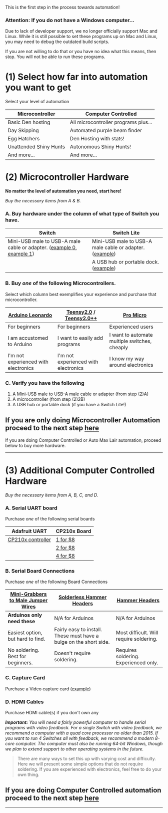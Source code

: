 This is the first step in the process towards automation!

### **Attention: If you do not have a Windows computer...**

Due to lack of developer support, we no longer officially support Mac and Linux. While it is still possible to set these programs up on Mac and Linux, you may need to debug the outdated build scripts.

If you are not willing to do that or you have no idea what this means, then stop. You will not be able to run these programs.

# (1) Select how far into automation you want to get

Select your level of automation 

| Microcontroller | Computer Controlled |
| --- | --- |
| Basic Den hosting | All microcontroller programs plus... |
| Day Skipping | Automated purple beam finder |
| Egg Hatchers | Den Hosting with stats!  |
| Unattended Shiny Hunts | Autonomous Shiny Hunts! |
| And more... | And more... |

# (2) Microcontroller Hardware

**No matter the level of automation you need, start here!**

_Buy the necessary items from A & B._

### A. Buy hardware under the column of what type of Switch you have.

| Switch | Switch Lite |
| --- | --- |
| Mini-USB male to USB-A male cable or adapter. ([example 0](https://www.amazon.com/Cmple-Pack-Male-5-Pin-Adapter/dp/B084RN3Z3S?th=1), [example 1](https://www.amazon.com/gp/product/B00P0GI68M)) | Mini-USB male to USB-A male cable or adapter. ([example](https://www.amazon.com/gp/product/B07QJTX59H/)) |
|     | A USB hub or portable dock. ([example](https://www.amazon.com/gp/product/B07JK9DFKH)) |

### B. Buy *one* of the following Microcontrollers.

Select which column best exemplifies your experience and purchase that microcontroller.

| [Arduino Leonardo](https://www.amazon.com/gp/product/B0786LJQ8K) | [Teensy2.0](https://www.pjrc.com/store/teensy.html) / [Teensy2.0++](https://www.pjrc.com/store/teensypp.html) | [Pro Micro](https://www.amazon.com/gp/product/B08BJNV1J3) |
| --- | --- | --- | 
| For beginners | For beginners | Experienced users |
| I am accustomed to Arduino | I want to easily add programs | I want to automate multiple switches, cheaply |
| I'm not experienced with electronics | I'm not experienced with electronics | I know my way around electronics |

### C. Verify you have the following

1. A Mini-USB male to USB-A male cable or adapter (from step (2)A)
2. A microcontroller (from step (2)2B)
3. A USB hub or portable dock (if you have a Switch Lite!)

## **If you are only doing Microcontroller Automation proceed to the next step [here](https://github.com/PokemonAutomation/Microcontroller/blob/master/Wiki/Tutorial/Tutorial.md)**
If you are doing Computer Controlled or Auto Max Lair automation, proceed below to buy more hardware.

---

# (3) Additional Computer Controlled Hardware

_Buy the necessary items from A, B, C, and D._

### A. Serial UART board

Purchase *one* of the following serial boards

| Adafruit UART  | CP210x Board | 
| --- | --- |
| [CP210x controller](https://www.adafruit.com/product/954) | [1 for $8](https://www.amazon.com/dp/B072K3Z3TL) |
|   | [2 for $8](https://www.amazon.com/gp/product/B07D6LLX19/) |
|   | [4 for $8](https://www.amazon.com/gp/product/B07T1XR9FT) |

### B. Serial Board Connections

Purchase *one* of the following Board Connections

| [Mini-Grabbers to Male Jumper Wires](https://www.amazon.com/gp/product/B08M5GNY47) | [Solderless Hammer Headers](https://www.adafruit.com/product/3662) | [Hammer Headers](https://www.adafruit.com/product/2822) | 
| --- | --- | --- |
| **Arduinos only need these** | N/A for Arduinos | N/A for Arduinos |
| Easiest option, but hard to find. | Fairly easy to install. These must have a bulge on the short side. | Most difficult. Will require soldering. |
| No soldering. Best for beginners. | Doesn't require soldering. | Requires soldering. Experienced only. |

### C. Capture Card

Purchase a Video capture card ([example](https://www.amazon.com/gp/product/B088HBRM7T))

### D. HDMI Cables

Purchase HDMI cable(s) if you don't own any

***Important:** You will need a fairly powerful computer to handle serial programs with video feedback. For a single Switch with video feedback, we recommend a computer with a quad core processor no older than 2015. If you want to run 4 Switches all with feedback, we recommend a modern 8-core computer. The computer must also be running 64-bit Windows, though we plan to extend support to other operating systems in the future.*

> There are many ways to set this up with varying cost and difficulty. Here we will present some simple options that do not require soldering. If you are experienced with electronics, feel free to do your own thing.

## **If you are doing Computer Controlled automation proceed to the next step [here](https://github.com/PokemonAutomation/Microcontroller/blob/master/Wiki/Tutorial/Tutorial.md)**

---
